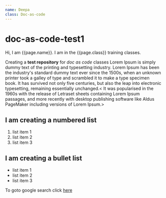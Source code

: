 ```yaml
---
name: Deepa
class: Doc-as-code
---
```


# doc-as-code-test1

Hi, I am {{page.name}}. I am in the {{page.class}} training classes.

Creating a **test repository** for _doc as code_ classes
Lorem Ipsum is simply dummy text of the printing and typesetting industry. Lorem Ipsum has been the industry's standard dummy text ever since the 1500s, when an unknown printer took a galley of type and scrambled it to make a type specimen book. It has survived not only five centuries, but also the leap into electronic typesetting, remaining essentially unchanged.< It was popularised in the 1960s with the release of Letraset sheets containing Lorem Ipsum passages, and more recently with desktop publishing software like Aldus PageMaker including versions of Lorem Ipsum.>
## I am creating a numbered list
1. list item 1
2. list item 2
3. list item 3

## I am creating a bullet list
- list item 1
- list item 2
- list item 3

To goto google search click [here](https://www.google.com/)
